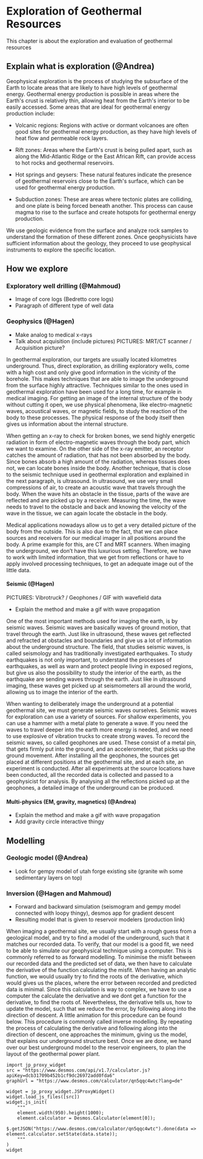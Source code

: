 # Exploration of Geothermal Resources

This chapter is about the exploration and evaluation of geothermal resources

 ## Explain what is exploration (@Andrea)
 Geophysical exploration is the process of studying the subsurface of the Earth to locate areas that are likely to have high levels of geothermal energy. Geothermal energy production is possible in areas where the Earth's crust is relatively thin, allowing heat from the Earth's interior to be easily accessed. Some areas that are ideal for geothermal energy production include:

* Volcanic regions: Regions with active or dormant volcanoes are often good sites for geothermal energy production, as they have high levels of heat flow and permeable rock layers.

* Rift zones: Areas where the Earth's crust is being pulled apart, such as along the Mid-Atlantic Ridge or the East African Rift, can provide access to hot rocks and geothermal reservoirs.

* Hot springs and geysers: These natural features indicate the presence of geothermal reservoirs close to the Earth's surface, which can be used for geothermal energy production.

* Subduction zones: These are areas where tectonic plates are colliding, and one plate is being forced beneath another. This process can cause magma to rise to the surface and create hotspots for geothermal energy production.

We use geologic evidence from the surface and analyze rock samples to understand the formation of these different zones. Once geophysicists have sufficient information about the geology, they proceed to use geophysical instruments to explore the specific location. 

 ## How we explore
 ### Exploratory well drilling (@Mahmoud)
- Image of core logs (Bedretto core logs)
- Paragraph of different type of well data 
 ### Geophysics (@Hagen)
- Make analog to medical x-rays
- Talk about acquisition (include pictures)
PICTURES: MRT/CT scanner / Acquisition picture?

In geothermal exploration, our targets are usually located kilometres underground. Thus, direct exploration, as drilling exploratory wells, come with a high cost and only give good information in the vicinity of the borehole. This makes techniques that are able to image the underground from the surface highly attractive. Techniques similar to the ones used in geothermal exploration have been used for a long time, for example in medical imaging. For getting an image of the internal structure of the body without cutting it open, we use physical phenomena, like electro-magnetic waves, acoustical waves, or magnetic fields, to study the reaction of the body to these processes. The physical response of the body itself then gives us information about the internal structure.

When getting an x-ray to check for broken bones, we send highly energetic radiation in form of electro-magnetic waves through the body part, which we want to examine. On the other side of the x-ray emitter, an receptor catches the amount of radiation, that has not been absorbed by the body. Since bones absorb a high amount of the radiation, whereas tissues does not, we can locate bones inside the body. Another technique, that is close to the seismic technique used in geothermal exploration and explained in the next paragraph, is ultrasound. In ultrasound, we use very small compressions of air, to create an acoustic wave that travels through the body. When the wave hits an obstacle in the tissue, parts of the wave are reflected and are picked up by a receiver. Measuring the time, the wave needs to travel to the obstacle and back and knowing the velocity of the wave in the tissue, we can again locate the obstacle in the body.

Medical applications nowadays allow us to get a very detailed picture of the body from the outside. This is also due to the fact, that we can place sources and receivers for our medical imager in all positions around the body. A prime example for this, are CT and MRT scanners. When imaging the underground, we don’t have this luxurious setting. Therefore, we have to work with limited information, that we get from reflections or have to apply involved processing techniques, to get an adequate image out of the little data.


 #### Seismic (@Hagen)
PICTURES: Vibrotruck? / Geophones /  GIF with wavefield data
- Explain the method and make a gif with wave propagation 

One of the most important methods used for imaging the earth, is by seismic waves. Seismic waves are basically waves of ground motion, that travel through the earth. Just like in ultrasound, these waves get reflected and refracted at obstacles and boundaries and give us a lot of information about the underground structure. The field, that studies seismic waves, is called seismology and has traditionally investigated earthquakes. To study earthquakes is not only important, to understand the processes of earthquakes, as well as warn and protect people living in exposed regions, but give us also the possibility to study the interior of the earth, as the earthquake are sending waves through the earth. Just like in ultrasound imaging, these waves get picked up at seismometers all around the world, allowing us to image the interior of the earth.

When wanting to deliberately image the underground at a potential geothermal site, we must generate seismic waves ourselves. Seismic waves for exploration can use a variety of sources. For shallow experiments, you can use a hammer with a metal plate to generate a wave. If you need the waves to travel deeper into the earth more energy is needed, and we need to use explosive of vibration trucks to create strong waves. To record the seismic waves, so called geophones are used. These consist of a metal pin, that gets firmly put into the ground, and an accelerometer, that picks up the ground movement. After installing all the geophones, the sources get placed at different positions at the geothermal site, and at each site, an experiment is conducted. After all experiments at the source locations have been conducted, all the recorded data is collected and passed to a geophysicist for analysis. By analysing all the reflections picked up at the geophones, a detailed image of the underground can be produced.

 #### Multi-physics (EM, gravity, magnetics) (@Andrea)
 - Explain the method and make a gif with wave propagation 
 - Add gravity circle interactive thingy
 
## Modelling
 ### Geologic model (@Andrea)
 - Look for gempy model of utah forge existing site (granite wih some sedimentary layers on top)
 ### Inversion (@Hagen and Mahmoud)
- Forward and backward simulation (seismogram and gempy model connected with loopy thingy), desmos app for gradient descent
- Resulting model that is given to reservoir modelers (production link)

When imaging a geothermal site, we usually start with a rough guess from a geological model, and try to find a model of the underground, such that it matches our recorded data. To verify, that our model is a good fit, we need to be able to simulate our geophysical technique using a computer. This is commonly referred to as forward modelling. To minimise the misfit between our recorded data and the predicted set of data, we then have to calculate the derivative of the function calculating the misfit. When having an analytic function, we would usually try to find the roots of the derivative, which would gives us the places, where the error between recorded and predicted data is minimal. Since this calculation is way to complex, we have to use a computer the calculate the derivative and we dont get a function for the derivative, to find the roots of. Nevertheless, the derivative tells us, how to update the model, such that we reduce the error, by following along into the direction of descent. A little animation for this procedure can be found below. This procedure is commonly called inverse modelling. By repeating the process of calculating the derivative and following along into the direction of descent, one approaches the minimum, giving us the model, that explains our underground structure best. Once we are done, we hand over our best underground model to the reservoir engineers, to plan the layout of the geothermal power plant.

```{code-cell}
import jp_proxy_widget
src = "https://www.desmos.com/api/v1.7/calculator.js?apiKey=dcb31709b452b1cf9dc26972add0fda6"
graphUrl = "https://www.desmos.com/calculator/qn5qqc4wtc?lang=de"

widget = jp_proxy_widget.JSProxyWidget()
widget.load_js_files([src])
widget.js_init(
    """
    element.width(950).height(1000);
    element.calculator = Desmos.Calculator(element[0]);
    $.getJSON("https://www.desmos.com/calculator/qn5qqc4wtc").done(data => element.calculator.setState(data.state));
    """
)
widget
```